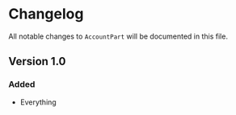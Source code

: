 # Changelog

All notable changes to `AccountPart` will be documented in this file.

## Version 1.0

### Added
- Everything
